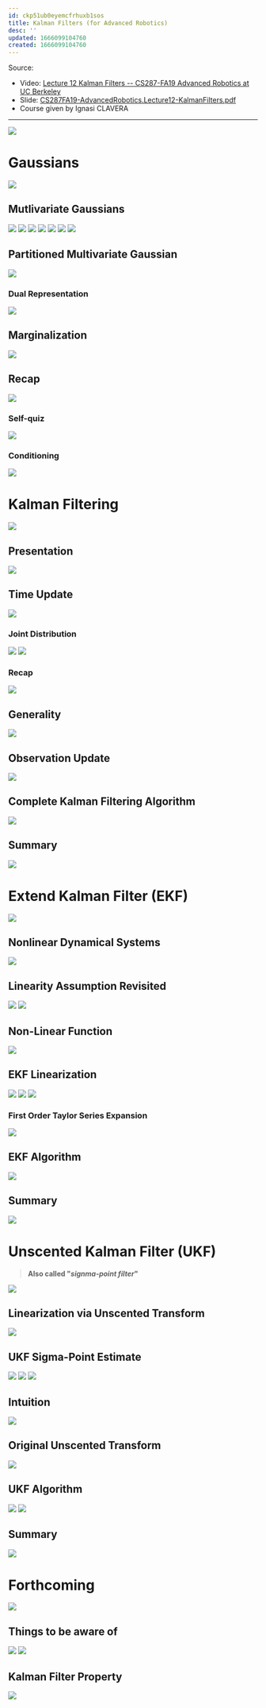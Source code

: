 ```yaml
---
id: ckp51ub0eyemcfrhuxb1sos
title: Kalman Filters (for Advanced Robotics)
desc: ''
updated: 1666099104760
created: 1666099104760
---
```


Source:

- Video: [Lecture 12 Kalman Filters -- CS287-FA19 Advanced Robotics at UC Berkeley](https://www.youtube.com/watch?v=eCjffhEeQyw)
- Slide: [CS287FA19-AdvancedRobotics.Lecture12-KalmanFilters.pdf](https://raw.githubusercontent.com/TunnARK/UT3-AURO-2223-S10-Dendron/main/vault/assets/CS287FA19-AdvancedRobotics.Lecture12-KalmanFilters.pdf)
- Course given by Ignasi CLAVERA

---

![](/assets/images/CS287FA19-AdvancedRobotics.Lecture12-KalmanFilters-01.png)

<!--
# Outline

![](/assets/images/CS287FA19-AdvancedRobotics.Lecture12-KalmanFilters-02.png)
-->

# Gaussians

![](/assets/images/CS287FA19-AdvancedRobotics.Lecture12-KalmanFilters-03.png)

## Mutlivariate Gaussians

![](/assets/images/CS287FA19-AdvancedRobotics.Lecture12-KalmanFilters-04.png)
![](/assets/images/CS287FA19-AdvancedRobotics.Lecture12-KalmanFilters-05.png)
![](/assets/images/CS287FA19-AdvancedRobotics.Lecture12-KalmanFilters-06.png)
![](/assets/images/CS287FA19-AdvancedRobotics.Lecture12-KalmanFilters-07.png)
![](/assets/images/CS287FA19-AdvancedRobotics.Lecture12-KalmanFilters-08.png)
![](/assets/images/CS287FA19-AdvancedRobotics.Lecture12-KalmanFilters-09.png)
![](/assets/images/CS287FA19-AdvancedRobotics.Lecture12-KalmanFilters-10.png)

## Partitioned Multivariate Gaussian

![](/assets/images/CS287FA19-AdvancedRobotics.Lecture12-KalmanFilters-11.png)

### Dual Representation

![](/assets/images/CS287FA19-AdvancedRobotics.Lecture12-KalmanFilters-12.png)

## Marginalization

![](/assets/images/CS287FA19-AdvancedRobotics.Lecture12-KalmanFilters-13.png)

## Recap

![](/assets/images/CS287FA19-AdvancedRobotics.Lecture12-KalmanFilters-14.png)

### Self-quiz

![](/assets/images/CS287FA19-AdvancedRobotics.Lecture12-KalmanFilters-15.png)

### Conditioning

![](/assets/images/CS287FA19-AdvancedRobotics.Lecture12-KalmanFilters-17.png)

# Kalman Filtering

![](/assets/images/CS287FA19-AdvancedRobotics.Lecture12-KalmanFilters-18.png)

## Presentation

![](/assets/images/CS287FA19-AdvancedRobotics.Lecture12-KalmanFilters-19.png)

## Time Update

![](/assets/images/CS287FA19-AdvancedRobotics.Lecture12-KalmanFilters-20.png)

### Joint Distribution

![](/assets/images/CS287FA19-AdvancedRobotics.Lecture12-KalmanFilters-21.png)
![](/assets/images/CS287FA19-AdvancedRobotics.Lecture12-KalmanFilters-22.png)

### Recap

![](/assets/images/CS287FA19-AdvancedRobotics.Lecture12-KalmanFilters-23.png)

## Generality

![](/assets/images/CS287FA19-AdvancedRobotics.Lecture12-KalmanFilters-24.png)

## Observation Update

![](/assets/images/CS287FA19-AdvancedRobotics.Lecture12-KalmanFilters-25.png)

## Complete Kalman Filtering Algorithm

![](/assets/images/CS287FA19-AdvancedRobotics.Lecture12-KalmanFilters-26.png)

## Summary

![](/assets/images/CS287FA19-AdvancedRobotics.Lecture12-KalmanFilters-27.png)

# Extend Kalman Filter (EKF)

![](/assets/images/CS287FA19-AdvancedRobotics.Lecture12-KalmanFilters-28.png)

## Nonlinear Dynamical Systems

![](/assets/images/CS287FA19-AdvancedRobotics.Lecture12-KalmanFilters-29.png)

## Linearity Assumption Revisited

![](/assets/images/CS287FA19-AdvancedRobotics.Lecture12-KalmanFilters-30.png)
![](/assets/images/CS287FA19-AdvancedRobotics.Lecture12-KalmanFilters-31.png)

## Non-Linear Function

![](/assets/images/CS287FA19-AdvancedRobotics.Lecture12-KalmanFilters-32.png)

## EKF Linearization

![](/assets/images/CS287FA19-AdvancedRobotics.Lecture12-KalmanFilters-33.png)
![](/assets/images/CS287FA19-AdvancedRobotics.Lecture12-KalmanFilters-34.png)
![](/assets/images/CS287FA19-AdvancedRobotics.Lecture12-KalmanFilters-35.png)

### First Order Taylor Series Expansion

![](/assets/images/CS287FA19-AdvancedRobotics.Lecture12-KalmanFilters-36.png)

## EKF Algorithm

![](/assets/images/CS287FA19-AdvancedRobotics.Lecture12-KalmanFilters-37.png)

## Summary

![](/assets/images/CS287FA19-AdvancedRobotics.Lecture12-KalmanFilters-38.png)

# Unscented Kalman Filter (UKF)

> **Also called "_signma-point filter_"**

![](/assets/images/CS287FA19-AdvancedRobotics.Lecture12-KalmanFilters-39.png)

## Linearization via Unscented Transform

![](/assets/images/CS287FA19-AdvancedRobotics.Lecture12-KalmanFilters-40.png)

## UKF Sigma-Point Estimate

![](/assets/images/CS287FA19-AdvancedRobotics.Lecture12-KalmanFilters-41.png)
![](/assets/images/CS287FA19-AdvancedRobotics.Lecture12-KalmanFilters-42.png)
![](/assets/images/CS287FA19-AdvancedRobotics.Lecture12-KalmanFilters-43.png)

## Intuition

![](/assets/images/CS287FA19-AdvancedRobotics.Lecture12-KalmanFilters-44.png)

## Original Unscented Transform

![](/assets/images/CS287FA19-AdvancedRobotics.Lecture12-KalmanFilters-45.png)

## UKF Algorithm

![](/assets/images/CS287FA19-AdvancedRobotics.Lecture12-KalmanFilters-46.png)
![](/assets/images/CS287FA19-AdvancedRobotics.Lecture12-KalmanFilters-47.png)

## Summary

![](/assets/images/CS287FA19-AdvancedRobotics.Lecture12-KalmanFilters-48.png)

# Forthcoming

![](/assets/images/CS287FA19-AdvancedRobotics.Lecture12-KalmanFilters-49.png)

## Things to be aware of

![](/assets/images/CS287FA19-AdvancedRobotics.Lecture12-KalmanFilters-50.png)
![](/assets/images/CS287FA19-AdvancedRobotics.Lecture12-KalmanFilters-51.png)

## Kalman Filter Property

![](/assets/images/CS287FA19-AdvancedRobotics.Lecture12-KalmanFilters-52.png)


